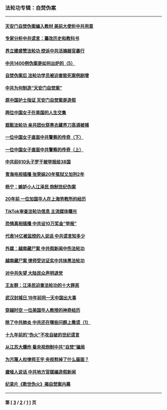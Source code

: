 ### 法轮功专辑：自焚伪案
---
#### [天安门自焚伪案编入教材 美前大使析中共用意](../../pages/nf5562/n13791932.md?10190430) 
#### [专家分析中共谎言：纂改历史和教科书](../../pages/nf5562/n13781542.md?10190430) 
#### [界立建盛赞法轮功 控诉中共活摘器官暴行](../../pages/nf5562/n13781971.md?10190430) 
#### [中共1400例伪案是如何出炉的（5）](../../pages/nf5562/n13226831.md?10190430) 
#### [自焚伪案后 法轮功学员被迫害致死案例剧增](../../pages/nf5562/n13190600.md?10190430) 
#### [中共为何制造“天安门自焚案”](../../pages/nf5562/n13183270.md?10190430) 
#### [原中国护士指证 天安门自焚案是造假](../../pages/nf5562/n13172289.md?10190430) 
#### [两位中国女子在美国的人生交集](../../pages/nf5562/n13156138.md?10190430) 
#### [栽赃法轮功 亲共团伙穿黑衣藏界刀高调被捕](../../pages/nf5562/n13073780.md?10190430) 
#### [一位中国女子直面中共警察的传奇（下）](../../pages/nf5562/n12989706.md?10190430) 
#### [一位中国女子直面中共警察的传奇（上）](../../pages/nf5562/n12985072.md?10190430) 
#### [中共前610头子罗干被举报给38国](../../pages/nf5562/n12975419.md?10190430) 
#### [青海电视插播 张荣娟20年冤狱又加刑2年](../../pages/nf5562/n12738166.md?10190430) 
#### [杨宁：嫉妒小人江泽民 炮制世纪伪案](../../pages/nf5562/n12724108.md?10190430) 
#### [20年前 一位加国华人在上海劳教所的经历](../../pages/nf5562/n12707932.md?10190430) 
#### [TikTok审查法轮功信息 主流媒体曝光](../../pages/nf5562/n12362336.md?10190430) 
#### [恐惧真相插播 中共设10万奖金“举报”](../../pages/nf5562/n12306396.md?10190430) 
#### [代表14亿被监控的人说话 中共谎言知多少](../../pages/nf5562/n12297484.md?10190430) 
#### [外媒：越南藏尸案 中共假新闻中伤法轮功](../../pages/nf5562/n12264411.md?10190430) 
#### [越南藏尸案 律师受访证实中共抹黑法轮功](../../pages/nf5562/n12261878.md?10190430) 
#### [对中共失望 大陆民众声明退党](../../pages/nf5562/n12187315.md?10190430) 
#### [王友群：江泽民迫害法轮功的十大罪恶](../../pages/nf5562/n12169074.md?10190430) 
#### [武汉封城日 19年前同一天中国出大事](../../pages/nf5562/n12150901.md?10190430) 
#### [穿越时空  一位美国华人教授的神奇经历](../../pages/nf5562/n12097460.md?10190430) 
#### [除了中共肺炎 中共还在哪些问题上撒谎（1）](../../pages/nf5562/n11955770.md?10190430) 
#### [十九年前的“伪火”不攻自破的世纪谎言](../../pages/nf5562/n11813238.md?10190430) 
#### [从江苏大爆炸 看央视炮制中共“自焚”骗局](../../pages/nf5562/n11140275.md?10190430) 
#### [为污蔑人权律师王宇 央视剪掉了什么画面？](../../pages/nf5562/n11130142.md?10190430) 
#### [聋哑人说话 中共地方官媒编造假新闻](../../pages/nf5562/n11006067.md?10190430) 
#### [纪录片《欺世伪火》揭自焚案内幕](../../pages/nf5562/n11002664.md?10190430) 

---
#### 第 [ [3](./3.md?10190430) / [2](./2.md?10190430) / [1](./1.md?10190430) ] 页
